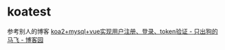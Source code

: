# koatest

参考别人的博客
[koa2+mysql+vue实现用户注册、登录、token验证 - 只出狗的马飞 - 博客园](https://www.cnblogs.com/pzxnm/p/10500083.htm)
